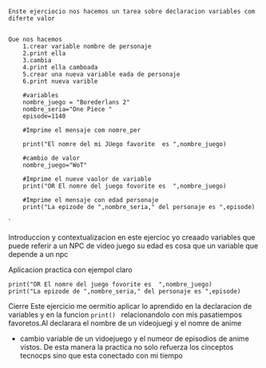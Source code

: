 
```
Enste ejerciocio nos hacemos un tarea sobre declaracion variables com diferte valor
    
    
Que nos hacemos 
    1.crear variable nombre de personaje 
    2.print ella
    3.cambia
    4.print ella camboada
    5.crear una nueva variable eada de personaje 
    6.print nueva varible 
 
    #variables 
    nombre_juego = "Borederlans 2"
    nombre_seria="One Piece "
    episode=1140

    #Imprime el mensaje com nomre_per 

    print("El nomre del mi JUego favorite  es ",nombre_juego)

    #cambio de valor 
    nombre_juego="WoT"

    #Imprime el nueve vaolor de variable
    print("OR El nomre del juego fovorite es  ",nombre_juego)

    #Imprime el mensaje con edad personaje
    print("La epizode de ",nombre_seria," del personaje es ",episode)
```  
    

`




Introduccion y contextualizacion 
en este ejercioc yo creaado variables que puede referir a un NPC de video juego
su edad es cosa que un variable que depende a un npc



 Aplicacion practica con ejempol claro
 ```
 print("OR El nomre del juego fovorite es  ",nombre_juego)
 print("La epizode de ",nombre_seria," del personaje es ",episode)
 ```
 
 
 Cierre 
 Este ejercicio me oermitio aplicar lo aprendido en la declaracion de variables y en la funcion `print() `
 relacionandolo con mis pasatiempos favoretos.Al declarara el nombre de un videojuegi y el nomre de anime 
 + cambio variable de un vidoejuego y el numeor de episodios de anime vistos. De esta manera la practica no solo refuerza los cinceptos tecnocps 
 sino que esta conectado con mi tiempo



